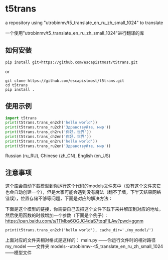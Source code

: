 # t5trans
 a repository using "utrobinmv/t5_translate_en_ru_zh_small_1024" to translate

 一个使用"utrobinmv/t5_translate_en_ru_zh_small_1024"进行翻译的库
 
## 如何安装
```
pip install git+https://github.com/escapistmost/t5trans.git
```
or
```
git clone https://github.com/escapistmost/t5trans.git
cd t5trans
pip install .
```

## 使用示例

``` python
import t5trans
print(t5trans.trans_en2ch('hello world'))
print(t5trans.trans_ru2ch('Здравствуйте, мир'))
print(t5trans.trans_ch2ru('你好，世界'))
print(t5trans.trans_ch2en('你好，世界'))
print(t5trans.trans_en2ru('hello world'))
print(t5trans.trans_ru2en('Здравствуйте, мир'))
```
Russian (ru_RU), Chinese (zh_CN), English (en_US)

## 注意事项
这个库会自动下载模型到你运行这个代码的models文件夹中（没有这个文件夹它也会自动创建一个），但是大家可能会遇到没有魔法（翻不了墙，下半天结果网络错误），位置存储不够等问题，下面是对应的解决方法：

下面是这个模型的链接，你需要自己去把这个文件下载下来并解压到对应的地址，然后使用函数的时候增加一个参数（下面是个例子）：
https://pan.baidu.com/s/1TMbs6OGJC4daS7tqqFlLAw?pwd=ggnm

```
print(t5trans.trans_en2ch('hello world'), cache_dir='./my_model/')
```
上面对应的文件夹相对格式是这样的：
main.py  ——你运行文件时的相对路径
my_model ——文件夹
    models--utrobinmv--t5_translate_en_ru_zh_small_1024 ——模型文件
